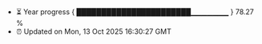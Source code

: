 - ⏳ Year progress { ███████████████████████▁▁▁▁▁▁▁ } 78.27 %
- ⏰ Updated on Mon, 13 Oct 2025 16:30:27 GMT

